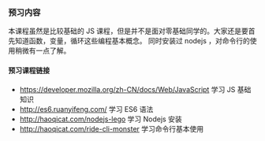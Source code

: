 ### 预习内容

本课程虽然是比较基础的 JS 课程，但是并不是面对零基础同学的。大家还是要首先知道函数，变量，循环这些编程基本概念。 同时安装过 nodejs ，对命令行的使用稍微有一点了解。

#### 预习课程链接

* https://developer.mozilla.org/zh-CN/docs/Web/JavaScript 学习 JS 基础知识
* http://es6.ruanyifeng.com/ 学习 ES6 语法
* http://haoqicat.com/nodejs-lego 学习 Nodejs 安装
* http://haoqicat.com/ride-cli-monster 学习命令行基本使用
